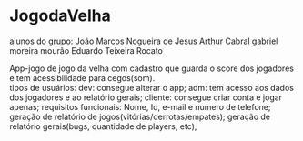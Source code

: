 # JogodaVelha



alunos do grupo: João Marcos Nogueira de Jesus
Arthur Cabral
gabriel moreira mourão
Eduardo Teixeira Rocato


App-jogo de jogo da velha com cadastro que guarda o score dos jogadores e tem acessibilidade para cegos(som).	
tipos de usuários:
dev: consegue alterar o app;
adm: tem acesso aos dados dos jogadores e ao relatório gerais;
cliente: consegue criar conta e jogar apenas;
requisitos funcionais:
Nome, Id, e-mail e numero de telefone;
geração de relatório de jogos(vitórias/derrotas/empates);
geração de relatório gerais(bugs, quantidade de players, etc);
 
